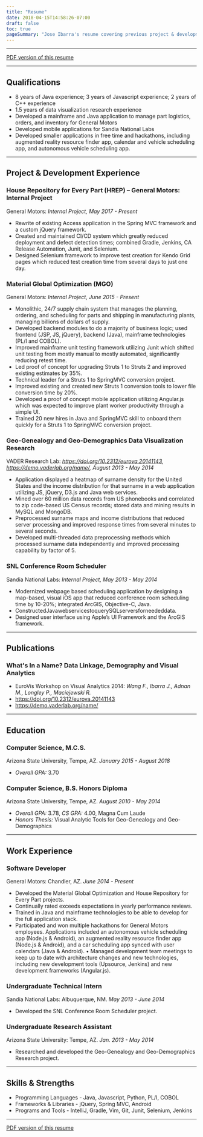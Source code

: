```yaml
---
title: "Resume"
date: 2018-04-15T14:58:26-07:00
draft: false
toc: true
pageSummary: "Jose Ibarra's resume covering previous project & development experience, publications, education, work experience, and strengths."
---
```


---

[PDF version of this resume](/static/pdf/Jose%20Ibarra%20Resume.pdf)

---
## Qualifications

* 8 years of Java experience; 3 years of Javascript experience; 2 years of C++ experience
* 1.5 years of data visualization research experience
* Developed a mainframe and Java application to manage part logistics, orders, and inventory for General Motors
* Developed mobile applications for Sandia National Labs
* Developed smaller applications in free time and hackathons, including augmented reality resource finder app, calendar and vehicle scheduling app, and autonomous vehicle scheduling app.

---
## Project & Development Experience

### House Repository for Every Part (HREP) – General Motors: Internal Project

General Motors: *Internal Project, May 2017 - Present*

* Rewrite of existing Access application in the Spring MVC framework and a custom jQuery
framework.
* Created and maintained CI/CD system which greatly reduced deployment and defect detection times; combined Gradle, Jenkins, CA Release Automation, Junit, and Selenium.
* Designed Selenium framework to improve test creation for Kendo Grid pages which reduced test creation time from several days to just one day.

### Material Global Optimization (MGO)

General Motors: *Internal Project, June 2015 - Present*

* Monolithic, 24/7 supply chain system that manages the planning, ordering, and scheduling for
parts and shipping in manufacturing plants, managing billions of dollars of supply.
* Developed backend modules to do a majority of business logic; used frontend (JSP, JS, jQuery),
backend (Java), mainframe technologies (PL/I and COBOL).
* Improved mainframe unit testing framework utilizing Junit which shifted unit testing from mostly
manual to mostly automated, significantly reducing retest time.
* Led proof of concept for upgrading Struts 1 to Struts 2 and improved existing estimates by 35%.
* Technical leader for a Struts 1 to SpringMVC conversion project.
* Improved existing and created new Struts 1 conversion tools to lower file conversion time by 20%.
* Developed a proof of concept mobile application utilizing Angular.js which was expected to
improve plant worker productivity through a simple UI.
* Trained 20 new hires in Java and SpringMVC skill to onboard them quickly for a Struts 1 to
SpringMVC conversion project.

### Geo-Genealogy and Geo-Demographics Data Visualization Research

VADER Research Lab: *https://doi.org/10.2312/eurova.20141143, https://demo.vaderlab.org/name/, August 2013 - May 2014*

* Application displayed a heatmap of surname density for the United States and the income distribution for that surname in a web application utilizing JS, jQuery, D3.js and Java web services.
* Mined over 60 million data records from US phonebooks and correlated to zip code-based US Census records; stored data and mining results in MySQL and MongoDB.
* Preprocessed surname maps and income distributions that reduced server processing and improved response times from several minutes to several seconds.
* Developed multi-threaded data preprocessing methods which processed surname data independently and improved processing capability by factor of 5.

### SNL Conference Room Scheduler

Sandia National Labs: *Internal Project, May 2013 - May 2014*

* Modernized webpage based scheduling application by designing a map-based, visual iOS app that
reduced conference room scheduling time by 10-20%; integrated ArcGIS, Objective-C, Java.
* ConstructedJavawebservicestoquerySQLserversforneededdata.
* Designed user interface using Apple’s UI Framework and the ArcGIS framework.

---
## Publications

### What's In a Name? Data Linkage, Demography and Visual Analytics

* EuroVis Workshop on Visual Analytics 2014: *Wang F., Ibarra J., Adnan M., Longley P., Maciejewski R.*
* https://doi.org/10.2312/eurova.20141143
* https://demo.vaderlab.org/name/

---
## Education

### Computer Science, M.C.S.

Arizona State University, Tempe, AZ. *January 2015 - August 2018*

* *Overall GPA:* 3.70

### Computer Science, B.S. Honors Diploma

Arizona State University, Tempe, AZ. *August 2010 - May 2014*

* *Overall GPA:* 3.78, *CS GPA:* 4.00, Magna Cum Laude
* *Honors Thesis:* Visual Analytic Tools for Geo-Genealogy and Geo-Demographics

---
## Work Experience

### Software Developer

General Motors: Chandler, AZ. *June 2014 - Present*

* Developed the Material Global Optimization and House Repository for Every Part projects.
* Continually rated exceeds expectations in yearly performance reviews.
* Trained in Java and mainframe technologies to be able to develop for the full application stack.
* Participated and won multiple hackathons for General Motors employees. Applications included an autonomous vehicle scheduling app (Node.js & Android), an augmented reality resource finder app (Node.js & Android), and a car scheduling app synced with user calendars (Java & Android).
• Managed development team meetings to keep up to date with architecture changes and new technologies, including new development tools (Upsource, Jenkins) and new development frameworks (Angular.js).

### Undergraduate Technical Intern

Sandia National Labs: Albuquerque, NM. *May 2013 - June 2014*

* Developed the SNL Conference Room Scheduler project.

### Undergraduate Research Assistant

Arizona State University: Tempe, AZ. *Jan. 2013 - May 2014*

* Researched and developed the Geo-Genealogy and Geo-Demographics Research project.

---
## Skills & Strengths

* Programming Languages - Java, Javascript, Python, PL/I, COBOL
* Frameworks & Libraries - jQuery, Spring MVC, Android
* Programs and Tools - IntelliJ, Gradle, Vim, Git, Junit, Selenium, Jenkins

---

[PDF version of this resume](/static/pdf/Jose%20Ibarra%20Resume.pdf)
